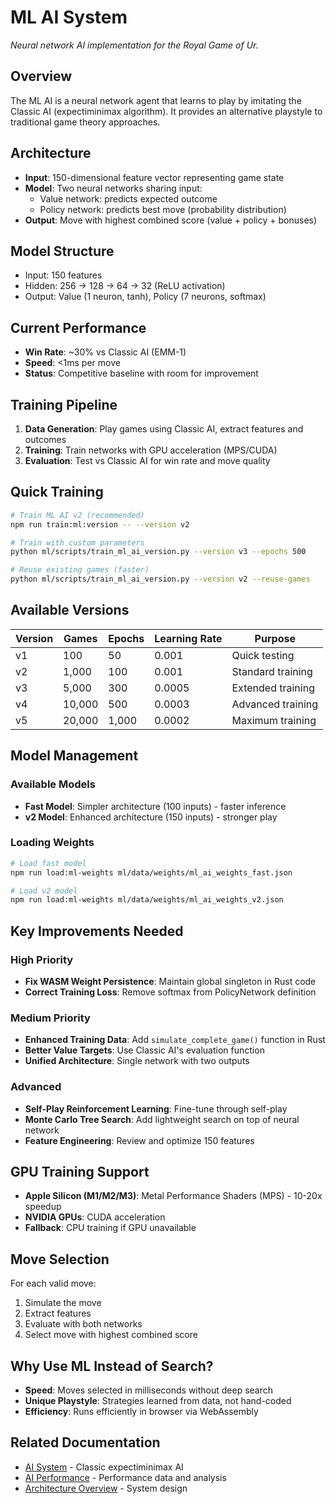 # ML AI System

_Neural network AI implementation for the Royal Game of Ur._

## Overview

The ML AI is a neural network agent that learns to play by imitating the Classic AI (expectiminimax algorithm). It provides an alternative playstyle to traditional game theory approaches.

## Architecture

- **Input**: 150-dimensional feature vector representing game state
- **Model**: Two neural networks sharing input:
  - Value network: predicts expected outcome
  - Policy network: predicts best move (probability distribution)
- **Output**: Move with highest combined score (value + policy + bonuses)

## Model Structure

- Input: 150 features
- Hidden: 256 → 128 → 64 → 32 (ReLU activation)
- Output: Value (1 neuron, tanh), Policy (7 neurons, softmax)

## Current Performance

- **Win Rate**: ~30% vs Classic AI (EMM-1)
- **Speed**: <1ms per move
- **Status**: Competitive baseline with room for improvement

## Training Pipeline

1. **Data Generation**: Play games using Classic AI, extract features and outcomes
2. **Training**: Train networks with GPU acceleration (MPS/CUDA)
3. **Evaluation**: Test vs Classic AI for win rate and move quality

## Quick Training

```bash
# Train ML AI v2 (recommended)
npm run train:ml:version -- --version v2

# Train with custom parameters
python ml/scripts/train_ml_ai_version.py --version v3 --epochs 500

# Reuse existing games (faster)
python ml/scripts/train_ml_ai_version.py --version v2 --reuse-games
```

## Available Versions

| Version | Games  | Epochs | Learning Rate | Purpose           |
| ------- | ------ | ------ | ------------- | ----------------- |
| v1      | 100    | 50     | 0.001         | Quick testing     |
| v2      | 1,000  | 100    | 0.001         | Standard training |
| v3      | 5,000  | 300    | 0.0005        | Extended training |
| v4      | 10,000 | 500    | 0.0003        | Advanced training |
| v5      | 20,000 | 1,000  | 0.0002        | Maximum training  |

## Model Management

### Available Models

- **Fast Model**: Simpler architecture (100 inputs) - faster inference
- **v2 Model**: Enhanced architecture (150 inputs) - stronger play

### Loading Weights

```bash
# Load fast model
npm run load:ml-weights ml/data/weights/ml_ai_weights_fast.json

# Load v2 model
npm run load:ml-weights ml/data/weights/ml_ai_weights_v2.json
```

## Key Improvements Needed

### High Priority

- **Fix WASM Weight Persistence**: Maintain global singleton in Rust code
- **Correct Training Loss**: Remove softmax from PolicyNetwork definition

### Medium Priority

- **Enhanced Training Data**: Add `simulate_complete_game()` function in Rust
- **Better Value Targets**: Use Classic AI's evaluation function
- **Unified Architecture**: Single network with two outputs

### Advanced

- **Self-Play Reinforcement Learning**: Fine-tune through self-play
- **Monte Carlo Tree Search**: Add lightweight search on top of neural network
- **Feature Engineering**: Review and optimize 150 features

## GPU Training Support

- **Apple Silicon (M1/M2/M3)**: Metal Performance Shaders (MPS) - 10-20x speedup
- **NVIDIA GPUs**: CUDA acceleration
- **Fallback**: CPU training if GPU unavailable

## Move Selection

For each valid move:

1. Simulate the move
2. Extract features
3. Evaluate with both networks
4. Select move with highest combined score

## Why Use ML Instead of Search?

- **Speed**: Moves selected in milliseconds without deep search
- **Unique Playstyle**: Strategies learned from data, not hand-coded
- **Efficiency**: Runs efficiently in browser via WebAssembly

## Related Documentation

- [AI System](./ai-system.md) - Classic expectiminimax AI
- [AI Performance](./ai-performance.md) - Performance data and analysis
- [Architecture Overview](./architecture-overview.md) - System design
